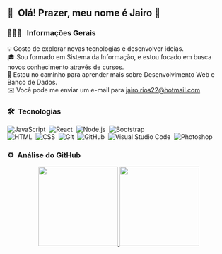## 👋 &nbsp;Olá! Prazer, meu nome é Jairo 🤙

### 👨🏻‍💻 &nbsp; Informações Gerais

💡  Gosto de explorar novas tecnologias e desenvolver ideias.\
🎓 Sou formado em Sistema da Informação, e estou focado em busca novos conhecimento através de cursos.\
🌱 Estou no caminho  para aprender mais sobre Desenvolvimento Web e Banco de Dados.\
✉️ Você pode me enviar um e-mail para jairo.rios22@hotmail.com

### 🛠 &nbsp;Tecnologias

![JavaScript](https://img.shields.io/badge/-JavaScript-05122A?style=flat&logo=javascript)&nbsp;
![React](https://img.shields.io/badge/-React-05122A?style=flat&logo=react)&nbsp;
![Node.js](https://img.shields.io/badge/-Node.js-05122A?style=flat&logo=node.js)&nbsp;
![Bootstrap](https://img.shields.io/badge/-Bootstrap-05122A?style=flat&logo=bootstrap&logoColor=563D7C)\
![HTML](https://img.shields.io/badge/-HTML-05122A?style=flat&logo=HTML5)&nbsp;
![CSS](https://img.shields.io/badge/-CSS-05122A?style=flat&logo=CSS3&logoColor=1572B6)&nbsp;
![Git](https://img.shields.io/badge/-Git-05122A?style=flat&logo=git)&nbsp;
![GitHub](https://img.shields.io/badge/-GitHub-05122A?style=flat&logo=github)&nbsp;
![Visual Studio Code](https://img.shields.io/badge/-Visual%20Studio%20Code-05122A?style=flat&logo=visual-studio-code&logoColor=007ACC)&nbsp;
![Photoshop](https://img.shields.io/badge/-Photoshop-05122A?style=flat&logo=adobe-photoshop)&nbsp;


### ⚙️ &nbsp;Análise do GitHub

<p align="center">
<a href="https://github.com/JairoRivers">
  <img height="180em" src="https://github-readme-stats-eight-theta.vercel.app/api?username=JairoRivers&show_icons=true&theme=apprentice&include_all_commits=true&count_private=true"/>
  <img height="180em" src="https://github-readme-stats-eight-theta.vercel.app/api/top-langs/?username=JairoRivers&layout=compact&langs_count=8&theme=apprentice "/>
</a>
</p>

